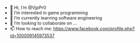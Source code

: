 - 👋 Hi, I’m @VjpPr0
- 👀 I’m interested in game programming
- 🌱 I’m currently learning software engineering
- 💞️ I’m looking to collaborate on ...
- 📫 How to reach me: https://www.facebook.com/profile.php?id=100009145973537

<!---
VjpPr0/VjpPr0 is a ✨ special ✨ repository because its `README.md` (this file) appears on your GitHub profile.
You can click the Preview link to take a look at your changes.
--->
